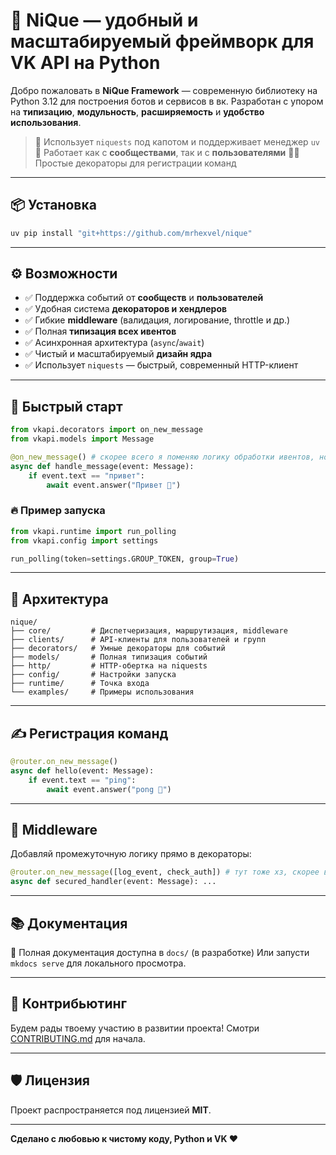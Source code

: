 # 🚀 NiQue — удобный и масштабируемый фреймворк для VK API на Python

Добро пожаловать в **NiQue Framework** — современную библиотеку на Python 3.12 для построения ботов и сервисов в вк.
Разработан с упором на **типизацию**, **модульность**, **расширяемость** и **удобство использования**.

> 🔧 Использует `niquests` под капотом и поддерживает менеджер `uv`
> 🧠 Работает как с **сообществами**, так и с **пользователями**
> 👨‍🎓 Простые декораторы для регистрации команд

---

## 📦 Установка

```bash
uv pip install "git+https://github.com/mrhexvel/nique"
```

---

## ⚙️ Возможности

- ✅ Поддержка событий от **сообществ** и **пользователей**
- ✅ Удобная система **декораторов и хендлеров**
- ✅ Гибкие **middleware** (валидация, логирование, throttle и др.)
- ✅ Полная **типизация всех ивентов**
- ✅ Асинхронная архитектура (`async`/`await`)
- ✅ Чистый и масштабируемый **дизайн ядра**
- ✅ Использует `niquests` — быстрый, современный HTTP-клиент

---

## 🚀 Быстрый старт

```python
from vkapi.decorators import on_new_message
from vkapi.models import Message

@on_new_message() # скорее всего я поменяю логику обработки ивентов, но пока идея такая
async def handle_message(event: Message):
    if event.text == "привет":
        await event.answer("Привет 👋")
```

### 🔥 Пример запуска

```python
from vkapi.runtime import run_polling
from vkapi.config import settings

run_polling(token=settings.GROUP_TOKEN, group=True)
```

---

## 🧱 Архитектура

```
nique/
├── core/         # Диспетчеризация, маршрутизация, middleware
├── clients/      # API-клиенты для пользователей и групп
├── decorators/   # Умные декораторы для событий
├── models/       # Полная типизация событий
├── http/         # HTTP-обертка на niquests
├── config/       # Настройки запуска
├── runtime/      # Точка входа
└── examples/     # Примеры использования
```

---

## ✍️ Регистрация команд

```python
@router.on_new_message()
async def hello(event: Message):
    if event.text == "ping":
        await event.answer("pong 🏓")
```

---

## 🧩 Middleware

Добавляй промежуточную логику прямо в декораторы:

```python
@router.on_new_message([log_event, check_auth]) # тут тоже хз, скорее всего позже сделаю через классы
async def secured_handler(event: Message): ...
```

---

## 📚 Документация

📖 Полная документация доступна в `docs/` (в разработке)
Или запусти `mkdocs serve` для локального просмотра.

---

## 🤝 Контрибьютинг

Будем рады твоему участию в развитии проекта!
Смотри [CONTRIBUTING.md](CONTRIBUTING.md) для начала.

---

## 🛡️ Лицензия

Проект распространяется под лицензией **MIT**.

---

**Сделано с любовью к чистому коду, Python и VK ❤️**
